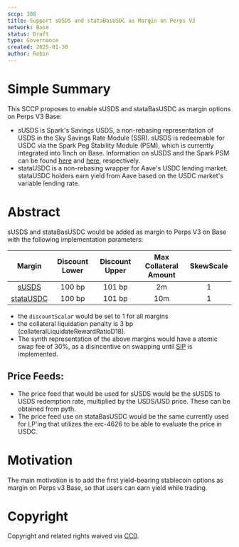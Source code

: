 ```yaml
---
sccp: 388
title: Support sUSDS and stataBasUSDC as Margin on Perps V3
network: Base
status: Draft
type: Governance
created: 2025-01-30
author: Robin
---
```


# Simple Summary

This SCCP proposes to enable sUSDS and stataBasUSDC as margin options on Perps V3 Base: 
- sUSDS is Spark's Savings USDS, a non-rebasing representation of USDS in the Sky Savings Rate Module (SSR). sUSDS is redeemable for USDC via the Spark Peg Stability Module (PSM), which is currently integrated into 1inch on Base. Information on sUSDS and the Spark PSM can be found [here](https://docs.spark.fi/dev/savings/susds-token) and [here](https://docs.spark.fi/dev/savings/spark-psm), respectively.
- stataUSDC is a non-rebasing wrapper for Aave's USDC lending market. stataUSDC holders earn yield from Aave based on the USDC market's variable lending rate. 

# Abstract


sUSDS and stataBasUSDC would be added as margin to Perps V3 on Base with the following implementation parameters:

| **Margin** | **Discount Lower** | **Discount Upper** | **Max Collateral Amount** | **SkewScale** |
|:----------:|:------------------:|:------------------:|:-------------------------:|:-------------:|
|    [sUSDS](https://basescan.org/address/0x5875eee11cf8398102fdad704c9e96607675467a)   |        100 bp       |        101 bp       |             2m            |     1      |
|  [stataUSDC](https://basescan.org/address/0x4ea71a20e655794051d1ee8b6e4a3269b13ccacc) |        100 bp       |        101 bp       |            10m            |     1      |


- the `discountScalar` would be set to 1 for all margins
- the collateral liquidation penalty is 3 bp (collateralLiquidateRewardRatioD18).
- The synth representation of the above margins would have a atomic swap fee of 30%, as a disincentive on swapping until [SIP](https://sips.synthetix.io/sips/sip-406/) is implemented.

## Price Feeds: 
- The price feed that would be used for sUSDS would be the sUSDS to USDS redemption rate, multiplied by the USDS/USD price. These can be obtained from pyth.
- The price feed use on stataBasUSDC would be the same currently used for LP'ing that utilizes the erc-4626 to be able to evaluate the price in USDC.


# Motivation

The main motivation is to add the first yield-bearing stablecoin options as margin on Perps v3 Base, so that users can earn yield while trading.


# Copyright
Copyright and related rights waived via [CC0](https://creativecommons.org/publicdomain/zero/1.0/).
